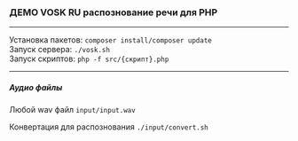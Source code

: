 <h3>ДЕМО VOSK RU распознование речи для PHP</h3>
<hr>
Установка пакетов:
<code>composer install/composer update</code><br>
Запуск сервера:
<code>./vosk.sh</code><br>
Запуск скриптов:
<code>php -f src/{скрипт}.php</code>
<hr>
<h5>Аудио файлы</h5>
<p>Любой wav файл <code>input/input.wav</code></p>
<p>Конвертация для распознования <code>./input/convert.sh</code></p>